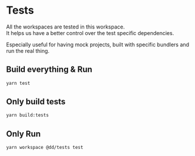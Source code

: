 # Tests

All the workspaces are tested in this workspace.<br/>
It helps us have a better control over the test specific dependencies.

Especially useful for having mock projects, built with specific bundlers and run the real thing.

## Build everything & Run

```bash
yarn test
```

## Only build tests

```bash
yarn build:tests
```

## Only Run

```bash
yarn workspace @dd/tests test
```
